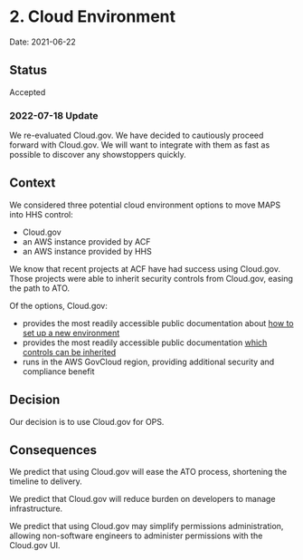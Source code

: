 # 2. Cloud Environment

Date: 2021-06-22

## Status

Accepted

### 2022-07-18 Update

We re-evaluated Cloud.gov.  We have decided to cautiously proceed forward with Cloud.gov.  We will want to integrate
with them as fast as possible to discover any showstoppers quickly.

## Context

We considered three potential cloud environment options to move MAPS into HHS control:

- Cloud.gov
- an AWS instance provided by ACF
- an AWS instance provided by HHS

We know that recent projects at ACF have had success using Cloud.gov. Those projects were able to inherit security controls from Cloud.gov, easing the path to ATO.

Of the options, Cloud.gov:

- provides the most readily accessible public documentation about [how to set up a new environment](https://Cloud.gov/docs/getting-started/accounts/)
- provides the most readily accessible public documentation [which controls can be inherited](https://Cloud.gov/docs/overview/fedramp-tracker/)
- runs in the AWS GovCloud region, providing additional security and compliance benefit

## Decision

Our decision is to use Cloud.gov for OPS.

## Consequences

We predict that using Cloud.gov will ease the ATO process, shortening the timeline to delivery.

We predict that Cloud.gov will reduce burden on developers to manage infrastructure.

We predict that using Cloud.gov may simplify permissions administration, allowing non-software engineers to administer permissions with the Cloud.gov UI.
